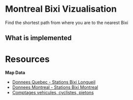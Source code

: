 # Montreal Bixi Vizualisation

Find the shortest path from where you are to the nearest Bixi

## What is implemented


# Resources

**Map Data**

- [Donnees Quebec - Stations Bixi Longueil](https://www.donneesquebec.ca/recherche/dataset/?q=stations-bixi)
- [Donnees Montreal - Stations Bixi Montreal](https://donnees.montreal.ca/en/dataset/?_tags_limit=0&tags=V%C3%A9lo)
- [Comptages vehicules, cyclistes, pietons](https://donnees.montreal.ca/en/dataset/comptage-vehicules-pietons)


